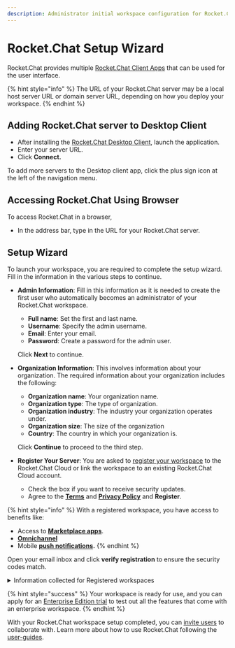 ```yaml
---
description: Administrator initial workspace configuration for Rocket.Chat server.
---
```


# Rocket.Chat Setup Wizard

Rocket.Chat provides multiple [Rocket.Chat Client Apps](../../deploy/installing-client-apps/) that can be used for the user interface.&#x20;

{% hint style="info" %}
The URL of your Rocket.Chat server may be a local host server URL or domain server URL, depending on how you deploy your workspace.
{% endhint %}

## Adding Rocket.Chat server to Desktop Client

* After installing the [Rocket.Chat Desktop Client](../../deploy/installing-client-apps/#desktop-apps), launch the application.
* Enter your server URL.
* Click **Connect.**

To add more servers to the Desktop client app, click the plus sign icon at the left of the navigation menu.

## Accessing Rocket.Chat Using Browser

To access Rocket.Chat in a browser,

* In the address bar, type in the URL for your Rocket.Chat server.

## Setup Wizard

To launch your workspace, you are required to complete the setup wizard. Fill in the information in the various steps to continue.

*   **Admin Information**: Fill in this information as it is needed to create the first user who automatically becomes an administrator of your Rocket.Chat workspace.&#x20;

    * **Full name**: Set the first and last name.
    * **Username**: Specify the admin username.
    * **Email**: Enter your email.
    * **Password**: Create a password for the admin user.

    Click **Next** to continue.
*   **Organization Information**: This involves information about your organization. The required information about your organization includes the following:

    * **Organization name**: Your organization name.
    * **Organization type**: The type of organization.
    * **Organization industry**: The industry your organization operates under.
    * **Organization size**: The size of the organization
    * **Country**: The country in which your organization is.

    Click **Continue** to proceed to the third step.
* **Register Your Server**: You are asked to [register your workspace](rocket.chat-setup-wizard.md#register-workspace) to the Rocket.Chat Cloud or link the workspace to an existing Rocket.Chat Cloud account.
  * Check the box if you want to receive security updates.
  * Agree to the [**Terms**](../../rocket.chat-legal/terms-of-service/) and [**Privacy Policy**](broken-reference) and **Register**.

{% hint style="info" %}
With a registered workspace, you have access to benefits like:

* Access to [**Marketplace apps**](../../extend-rocket.chat-capabilities/rocket.chat-marketplace/).
* [**Omnichannel**](../../use-rocket.chat/omnichannel/)
* Mobile [**push notifications**](../../use-rocket.chat/rocket.chat-mobile/push-notifications/)**.**
{% endhint %}

Open your email inbox and click **verify registration** to ensure the security codes match.

<details>

<summary>Information collected for Registered workspaces</summary>

When registering your workspace, Rocket.Chat collects the following information about your workspace.

* The **workspace Id** to help identify the workspace.
* The organization's **address.**
* **Contact name** for the workspace.
* **Contact email** for the workspace.
* The number of **seats** for the workspace.
* The **account name.**
* The **organization type**.&#x20;
* What **industry** the organization belongs to.
* The **size of the organization**.&#x20;
* The **country** of the organization.
* **Language** set for the workspace.&#x20;
* **Website** of the organization.
* **Site name** of the workspace.
* The **workspace type**.
* The **deployment method** used for the workspace.
* The **deployment platform.**
* The **version of Rocket.Chat** deployed.

</details>

{% hint style="success" %}
Your workspace is ready for use, and you can apply for an [Enterprise Edition trial](../enterprise-edition-trial/) to test out all the features that come with an enterprise workspace.
{% endhint %}

With your Rocket.Chat workspace setup completed, you can [invite users](inviting-users.md) to collaborate with. Learn more about how to use Rocket.Chat following the [user-guides](../../use-rocket.chat/user-guides/ "mention").
